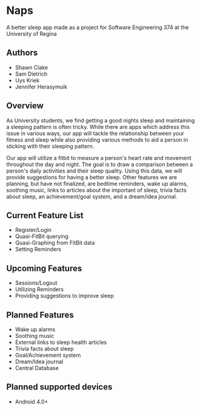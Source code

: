 # Naps

A better sleep app made as a project for Software Engineering 374 at the University of Regina

## Authors ##
* Shawn Clake   
* Sam Dietrich   
* Uys Kriek   
* Jennifer Herasymuik

## Overview ##
As University students, we find getting a good nights sleep and maintaining a sleeping pattern is often tricky. While there are apps which address this issue in various ways, our app will tackle the relationship between your fitness and sleep while also providing various methods to aid a person in sticking with their sleeping pattern.

Our app will utilize a fitbit to measure a person's heart rate and movement throughout the day and night. The goal is to draw a comparison between a person's daily activities and their sleep quality. Using this data, we will provide suggestions for having a better sleep. Other features we are planning, but have not finalized, are bedtime reminders, wake up alarms, soothing music, links to articles about the important of sleep, trivia facts about sleep, an achievement/goal system, and a dream/idea journal.

## Current Feature List ##
* Register/Login
* Quasi-FitBit querying
* Quasi-Graphing from FitBit data
* Setting Reminders

## Upcoming Features ##
* Sessions/Logout
* Utilizing Reminders
* Providing suggestions to improve sleep

## Planned Features ##
* Wake up alarms
* Soothing music
* External links to sleep health articles
* Trivia facts about sleep
* Goal/Achievement system
* Dream/Idea journal
* Central Database

## Planned supported devices ##
* Android 4.0+
